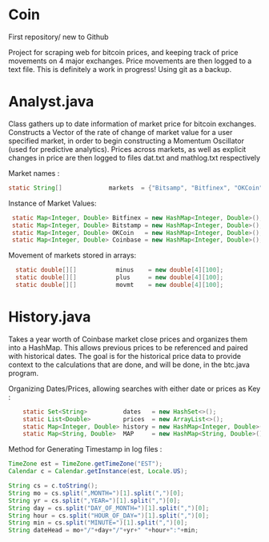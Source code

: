 # Coin
First repository/ new to Github

Project for scraping web for bitcoin prices, and keeping track of price movements on 4 major exchanges. 
Price movements are then logged to a text file. This is definitely a work in progress! Using git as a backup. 

# Analyst.java
Class gathers up to date information of market price for bitcoin exchanges. Constructs a Vector of the rate of change of 
market value for a user specified market, in order to begin constructing a Momentum Oscillator (used for predictive analytics). 
Prices across markets, as well as explicit changes in price are then logged to files dat.txt and mathlog.txt respectively 

Market names : 
```java
static String[]             markets  = {"Bitsamp", "Bitfinex", "OKCoin", "Coinbase"};
``` 
Instance of Market Values: 
```java 
 static Map<Integer, Double> Bitfinex = new HashMap<Integer, Double>();
 static Map<Integer, Double> Bitstamp = new HashMap<Integer, Double>();
 static Map<Integer, Double> OKCoin   = new HashMap<Integer, Double>();
 static Map<Integer, Double> Coinbase = new HashMap<Integer, Double>();
 ```
Movement of markets stored in arrays: 
```java
  static double[][]           minus    = new double[4][100];
  static double[][]           plus     = new double[4][100];
  static double[][]           movmt    = new double[4][100];
  ```

# History.java
Takes a year worth of Coinbase market close prices and organizes them into a HashMap. This allows previous prices to be referenced
and paired with historical dates. The goal is for the historical price data to provide context to the calculations that are done, and will be done, in the btc.java program. 

Organizing Dates/Prices, allowing searches with either date or prices as Key : 
```java
    static Set<String>          dates   = new HashSet<>();               /
    static List<Double>         prices  = new ArrayList<>();
    static Map<Integer, Double> history = new HashMap<Integer, Double>();
    static Map<String, Double>  MAP     = new HashMap<String, Double>();
```
Method for Generating Timestamp in log files : 
```java 
TimeZone est = TimeZone.getTimeZone("EST");
Calendar c = Calendar.getInstance(est, Locale.US);

String cs = c.toString();
String mo = cs.split(",MONTH=")[1].split(",")[0];
String yr = cs.split(",YEAR=")[1].split(",")[0];
String day = cs.split("DAY_OF_MONTH=")[1].split(",")[0];
String hour = cs.split("HOUR_OF_DAY=")[1].split(",")[0];
String min = cs.split("MINUTE=")[1].split(",")[0];
String dateHead = mo+"/"+day+"/"+yr+" "+hour+":"+min;
 ```
